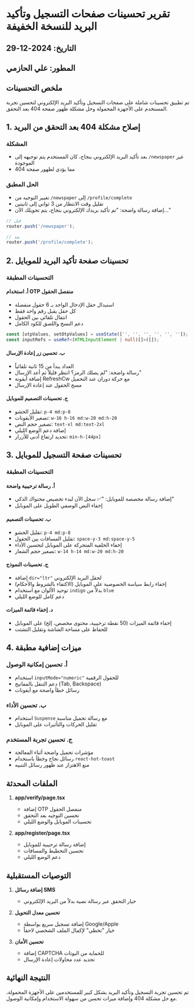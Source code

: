 # تقرير تحسينات صفحات التسجيل وتأكيد البريد للنسخة الخفيفة

## التاريخ: 2024-12-29
## المطور: علي الحازمي

## ملخص التحسينات

تم تطبيق تحسينات شاملة على صفحات التسجيل وتأكيد البريد الإلكتروني لتحسين تجربة المستخدم على الأجهزة المحمولة وحل مشكلة ظهور صفحة 404 بعد التحقق.

## 1. إصلاح مشكلة 404 بعد التحقق من البريد

### المشكلة
- بعد تأكيد البريد الإلكتروني بنجاح، كان المستخدم يتم توجيهه إلى `/newspaper` غير الموجودة
- مما يؤدي لظهور صفحة 404

### الحل المطبق
- تغيير التوجيه من `/newspaper` إلى `/profile/complete`
- تقليل وقت الانتظار من 3 ثواني إلى ثانيتين
- إضافة رسالة واضحة: "تم تأكيد بريدك الإلكتروني بنجاح، يتم تحويلك الآن..."

```typescript
// قبل
router.push('/newspaper');

// بعد
router.push('/profile/complete');
```

## 2. تحسينات صفحة تأكيد البريد للموبايل

### التحسينات المطبقة

#### أ. استخدام OTP منفصل الحقول
- استبدال حقل الإدخال الواحد بـ 6 حقول منفصلة
- كل حقل يقبل رقم واحد فقط
- انتقال تلقائي بين الحقول
- دعم النسخ واللصق للكود الكامل

```typescript
const [otpValues, setOtpValues] = useState(['', '', '', '', '', '']);
const inputRefs = useRef<(HTMLInputElement | null)[]>([]);
```

#### ب. تحسين زر إعادة الإرسال
- العداد يبدأ من 15 ثانية تلقائياً
- رسالة واضحة: "لم يصلك الرمز؟ انتظر قليلاً ثم أعد الإرسال"
- إضافة أيقونة RefreshCw مع حركة دوران عند التحميل
- مسح الحقول عند إعادة الإرسال

#### ج. تحسينات التصميم للموبايل
- تقليل الحشو: `p-4 md:p-8`
- تصغير الأيقونات: `w-16 h-16 md:w-20 md:h-20`
- تصغير حجم النص: `text-xl md:text-2xl`
- إضافة دعم الوضع الليلي
- تحديد ارتفاع أدنى للأزرار: `min-h-[44px]`

## 3. تحسينات صفحة التسجيل للموبايل

### التحسينات المطبقة

#### أ. رسالة ترحيبية واضحة
- إضافة رسالة مخصصة للموبايل: "✅ سجل الآن لبدء تخصيص محتواك الذكي"
- إخفاء النص الوصفي الطويل على الموبايل

#### ب. تحسينات التصميم
- تقليل الحشو: `p-4 md:p-8`
- تقليل المسافات بين الحقول: `space-y-3 md:space-y-5`
- إخفاء الخلفية المتحركة على الموبايل لتحسين الأداء
- تصغير حجم الشعار: `w-14 h-14 md:w-20 md:h-20`

#### ج. تحسينات النموذج
- إضافة `dir="ltr"` لحقل البريد الإلكتروني
- إخفاء رابط سياسة الخصوصية على الموبايل (الاكتفاء بالشروط والأحكام)
- توحيد الألوان مع استخدام `indigo` بدلاً من `blue`
- دعم كامل للوضع الليلي

#### د. إخفاء قائمة الميزات
- إخفاء قائمة الميزات (50 نقطة ترحيبية، محتوى مخصص، إلخ) على الموبايل
- للحفاظ على مساحة الشاشة وتقليل التشتت

## 4. ميزات إضافية مطبقة

### أ. تحسين إمكانية الوصول
- استخدام `inputMode="numeric"` للحقول الرقمية
- دعم التنقل بالمفاتيح (Tab, Backspace)
- رسائل خطأ واضحة مع أيقونات

### ب. تحسين الأداء
- استخدام `Suspense` مع رسالة تحميل مناسبة
- تقليل الحركات والتأثيرات على الموبايل

### ج. تحسين تجربة المستخدم
- مؤشرات تحميل واضحة أثناء المعالجة
- رسائل نجاح وخطأ باستخدام `react-hot-toast`
- منع الاهتزاز عند ظهور رسائل التنبيه

## الملفات المحدثة

1. **app/verify/page.tsx**
   - إضافة OTP منفصل الحقول
   - تحسين التوجيه بعد التحقق
   - تحسينات الموبايل والوضع الليلي

2. **app/register/page.tsx**
   - إضافة رسالة ترحيبية للموبايل
   - تحسين التخطيط والمسافات
   - دعم الوضع الليلي

## التوصيات المستقبلية

1. **إضافة رسائل SMS**
   - خيار التحقق عبر رسالة نصية بدلاً من البريد الإلكتروني

2. **تحسين معدل التحويل**
   - إضافة تسجيل سريع بواسطة Google/Apple
   - خيار "تخطي" لإكمال الملف الشخصي لاحقاً

3. **تحسين الأمان**
   - إضافة CAPTCHA للحماية من البوتات
   - تحديد عدد محاولات إعادة الإرسال

## النتيجة النهائية

تم تحسين تجربة التسجيل وتأكيد البريد بشكل كبير للمستخدمين على الأجهزة المحمولة، مع حل مشكلة 404 وإضافة ميزات تحسن من سهولة الاستخدام وإمكانية الوصول. 